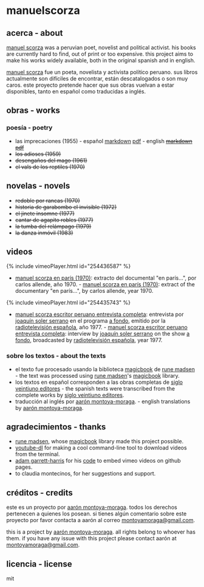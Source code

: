 # manuelscorza

## acerca - about

[manuel scorza](https://en.wikipedia.org/wiki/Manuel_Scorza) was a peruvian poet, novelist and political activist. his books are currently hard to find, out of print or too expensive. this project aims to make his works widely available, both in the original spanish and in english.

[manuel scorza](https://es.wikipedia.org/wiki/Manuel_Scorza) fue un poeta, novelista y activista político peruano. sus libros actualmente son difíciles de encontrar, están descatalogados o son muy caros. este proyecto pretende hacer que sus obras vuelvan a estar disponibles, tanto en español como traducidas a inglés.

## obras - works

### poesía - poetry

* las imprecaciones (1955) -
español  [markdown](https://github.com/montoyamoraga/manuelscorza/blob/gh-pages/markdown/las-imprecaciones.md) [pdf](https://github.com/montoyamoraga/manuelscorza/raw/gh-pages/magicbook/las-imprecaciones/build/las-imprecaciones.pdf) - english ~~[markdown](markdown) [pdf](pdf)~~
* ~~los adioses (1959)~~
* ~~desengaños del mago (1961)~~
* ~~el vals de los reptiles (1970)~~

## novelas - novels

* ~~redoble por rancas (1970)~~
* ~~historia de garabombo el invisible (1972)~~
* ~~el jinete insomne (1977)~~
* ~~cantar de agapito robles (1977)~~
* ~~la tumba del relámpago (1979)~~
* ~~la danza inmóvil (1983)~~

## videos

{% include vimeoPlayer.html id="254436587" %}

* [manuel scorza en parís (1970)](https://www.youtube.com/watch?v=POmYALPmzeQ): extracto del documental "en parís...", por carlos allende, año 1970. - [manuel scorza en parís (1970)](https://www.youtube.com/watch?v=POmYALPmzeQ): extract of the documentary "en parís...", by carlos allende, year 1970.

{% include vimeoPlayer.html id="254435743" %}

* [manuel scorza escritor peruano entrevista completa](https://www.youtube.com/watch?v=wSAubBLge1s): entrevista por [joaquín soler serrano](https://es.wikipedia.org/wiki/Joaqu%C3%ADn_Soler_Serrano) en el programa [a fondo](https://es.wikipedia.org/wiki/A_fondo), emitido por la [radiotelevisión española](https://es.wikipedia.org/wiki/RTVE), año 1977. - [manuel scorza escritor peruano entrevista completa](https://www.youtube.com/watch?v=wSAubBLge1s): interview by [joaquín soler serrano](https://en.wikipedia.org/wiki/Joaqu%C3%ADn_Soler_Serrano) on the show [a fondo](https://en.wikipedia.org/wiki/A_fondo), broadcasted by [radiotelevisión española](https://en.wikipedia.org/wiki/RTVE), year 1977.

### sobre los textos - about the texts

* el texto fue procesado usando la biblioteca [magicbook](https://github.com/magicbookproject/magicbook) de [rune madsen](https://runemadsen.com/) - the text was processed using [rune madsen](https://runemadsen.com/)'s [magicbook](https://github.com/magicbookproject/magicbook) library.
* los textos en español corresponden a las obras completas de [siglo veintiuno editores](http://www.sigloxxieditores.com.mx/) - the spanish texts were transcribed from the complete works by [siglo veintiuno editores](http://www.sigloxxieditores.com.mx/).
* traducción al inglés por [aarón montoya-moraga](http://montoyamoraga.io/). - english translations by [aarón montoya-moraga](http://montoyamoraga.io/).

## agradecimientos - thanks

* [rune madsen](https://runemadsen.com/), whose [magicbook](https://github.com/magicbookproject/magicbook) library made this project possible.
* [youtube-dl](https://rg3.github.io/youtube-dl/) for making a cool command-line tool to download videos from the terminal.
*  [adam garrett-harris](http://www.adamwadeharris.com/) for his [code](http://www.adamwadeharris.com/how-to-easily-embed-youtube-videos-in-jekyll-sites-without-a-plugin/) to embed vimeo videos on github pages.
* to claudia montecinos, for her suggestions and support.

## créditos - credits

este es un proyecto por [aarón montoya-moraga](http://montoyamoraga.io/). todos los derechos pertenecen a quienes los posean. si tienes algún comentario sobre este proyecto por favor contacta a aarón al correo montoyamoraga@gmail.com.

this is a project by [aarón montoya-moraga](http://montoyamoraga.io/). all rights belong to whoever has them. if you have any issue with this project please contact aarón at montoyamoraga@gmail.com.

##  licencia - license

mit
